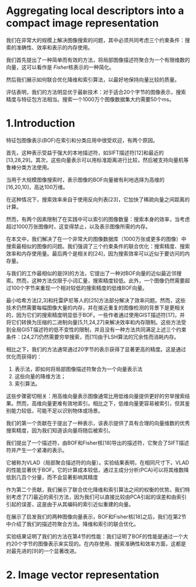 # Aggregating local descriptors into a compact image representation



我们在非常大的规模上解决图像搜索的问题，其中必须共同考虑三个约束条件：搜索的准确性、效率和表示的内存使用。

我们首先提出了一种简单而有效的方法，将局部图像描述符聚合为一个有限维数的向量，这可以看作是 *Fisher*核表示的一种简化。

然后我们展示如何联合优化降维和索引算法，以最好地保持向量比较的质量。

评估表明，我们的方法明显优于最新技术：对于适合20个字节的图像表示，搜索精度与特征包方法相当。搜索一个1000万个图像数据集大约需要50个ms。

# 1.Introduction

特征包图像表示(BOF)在索引和分类应用中很受欢迎，有两个原因。

首先，这种表示受益于强大的本地描述符，如SIFT描述符[12]和最近的[13,28,29]。其次，这些向量表示可以用标准距离进行比较，然后被支持向量机等鲁棒分类方法使用。

当用于大规模图像搜索时，表示图像的BOF向量被有利地选择为高维的[16,20,10]，高达100万维。

在这种情况下，搜索效率来自于使用反向列表[23]，它加快了稀疏向量之间距离的计算。

然而，有两个因素限制了在实践中可以索引的图像数量：搜索本身的效率，当考虑超过1000万张图像时，这变得禁止，以及表示图像所需的内存。

在本文中，我们解决了在一个非常大的图像数据库（1000万张或更多的图像）中搜索最相似的图像的问题。我们强调了三个约束条件的联合优化：搜索精度、搜索效率和内存使用量。最后两个是相关的[24]，因为搜索效率可以近似于要访问的内存量。

与我们的工作最相似的是[9]的方法，它提出了一种对BOF向量的近似最近邻搜索。然而，这种方法仅限于小词汇量，搜索精度较低。此外，一个图像仍然需要超过100个字节来重现一个相对较低的搜索精度的低维BOF向量。

最小哈希方法[2,3]和托雷萨尼等人的[25]方法部分解决了效率问题。然而，这些技术仍然需要每幅图像大量的内存，并在接近重复的图像检测的背景下是更相关的，因为它们的搜索精度明显低于BOF。一些作者通过使用GIST描述符[17]，并将它们转换为压缩的二进制向量[5,11,24,27]来解决效率和内存限制。这些方法受到全局GIST描述符的低不变性的限制，并且没有一种方法共同满足上述三个约束条件：[24,27]仍然需要穷举搜索，而[11]由于LSH算法的冗余性而消耗内存。

 相比之下，我们的方法通常通过20字节的表示获得了显著更高的精度。这是通过优化而获得的：

1. 表示法，即如何将局部图像描述符聚合为一个向量表示法
2. 这些向量的降维方法；
3. 索引算法。

这些步骤密切相关：用高维向量表示图像通常比用低维向量提供更好的穷举搜索结果。然而，高维向量更难有效地索引。相比之下，低维向量更容易被索引，但其鉴别能力较低，可能不足以识别物体或场景。

我们的第一个贡献在于提出了一种表示，该表示提供了具有合理的向量维数的优秀搜索精度，因为我们知道该向量将随后被索引。

我们提出了一个描述符，由BOF和Fisher核[18]导出的描述符，它聚合了SIFT描述符并产生一个紧凑的表示。

它被称为VLAD（局部聚合描述符的向量）。实验结果表明，在相同尺寸下，VLAD的性能显著优于BOF。它的计算成本较低，通过主成分分析(PCA)可以将其维数降低到几百个分量，而不会显著影响其精度

作为第二个贡献，我们展示了联合优化降维和索引算法之间的权衡的优势。我们特别考虑了[7]最近的索引方法，因为我们可以直接比较由PCA引起的误差和由索引引起的误差，这是由于从其编码的索引近似重建的向量。

在展示了启发我们的两种图像向量表示，BOF和Fisher核[18]之后，我们在第2节中介绍了我们的描述符聚合方法。降维和索引的联合优化。

实验结果证明了我们的方法在第4节的性能：我们证明了BOF的性能是通过一个大约20个字节的图像表示来实现的。在内存使用、搜索准确性和效率方面，这都是对最先进的[9]的一个显著改进。



# 2. Image vector representation